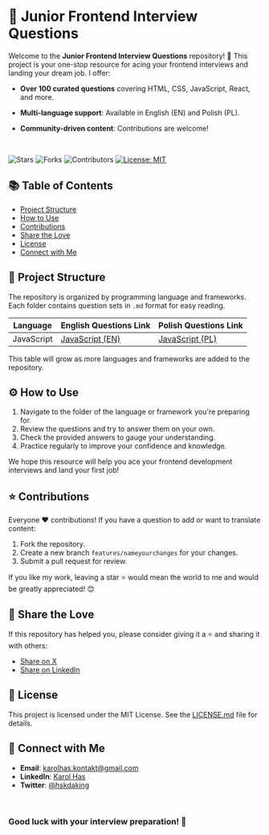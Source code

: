 # 📝 Junior Frontend Interview Questions

Welcome to the **Junior Frontend Interview Questions** repository! 🎉 This project is your one-stop resource for acing your frontend interviews and landing your dream job. I offer:

- **Over 100 curated questions** covering HTML, CSS, JavaScript, React, and more.
- **Multi-language support**: Available in English (EN) and Polish (PL).
- **Community-driven content**: Contributions are welcome!

  <br />

![Stars](https://img.shields.io/github/stars/karolhas/junior-frontend-interview-questions)
![Forks](https://img.shields.io/github/forks/karolhas/junior-frontend-interview-questions)
![Contributors](https://img.shields.io/github/contributors/karolhas/junior-frontend-interview-questions)
[![License: MIT](https://img.shields.io/badge/License-MIT-green.svg)](https://opensource.org/licenses/MIT)

## 📚 Table of Contents

- [Project Structure](#-project-structure)
- [How to Use](#%EF%B8%8F-how-to-use)
- [Contributions](#-contributions)
- [Share the Love](#-share-the-love)
- [License](#-license)
- [Connect with Me](#-connect-with-me)

## 📏 Project Structure

The repository is organized by programming language and frameworks. Each folder contains question sets in `.md` format for easy reading.

| Language   | English Questions Link                           | Polish Questions Link                            |
| ---------- | ------------------------------------------------ | ------------------------------------------------ |
| JavaScript | [JavaScript (EN)](./EN/javascript/javascript.md) | [JavaScript (PL)](./PL/javascript/javascript.md) |

This table will grow as more languages and frameworks are added to the repository.

## ⚙️ How to Use

1. Navigate to the folder of the language or framework you're preparing for.
2. Review the questions and try to answer them on your own.
3. Check the provided answers to gauge your understanding.
4. Practice regularly to improve your confidence and knowledge.

We hope this resource will help you ace your frontend development interviews and land your first job!

## ⭐️ Contributions

Everyone ❤️ contributions! If you have a question to add or want to translate content:

1. Fork the repository.
2. Create a new branch `features/nameyourchanges` for your changes.
3. Submit a pull request for review.

If you like my work, leaving a star ⭐️ would mean the world to me and would be greatly appreciated! 😊

## 📣 Share the Love

If this repository has helped you, please consider giving it a ⭐️ and sharing it with others:

- [Share on X](https://x.com)
- [Share on LinkedIn](https://www.linkedin.com/)

## 📝 License

This project is licensed under the MIT License. See the [LICENSE.md](LICENSE.md) file for details.

## 🤝 Connect with Me

- **Email**: [karolhas.kontakt@gmail.com](mailto:karolhas.kontakt@gmail.com)
- **LinkedIn**: [Karol Has](https://www.linkedin.com/in/karolhas/)
- **Twitter**: [@hskdaking](https://x.com/hskdaking)

<br>

### Good luck with your interview preparation! 🚀
